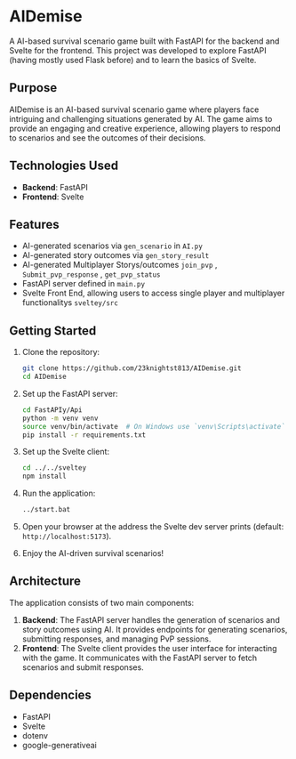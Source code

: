 # AIDemise

A AI-based survival scenario game built with FastAPI for the backend and Svelte for the frontend. This project was developed to explore FastAPI (having mostly used Flask before) and to learn the basics of Svelte.

## Purpose

AIDemise is an AI-based survival scenario game where players face intriguing and challenging situations generated by AI. The game aims to provide an engaging and creative experience, allowing players to respond to scenarios and see the outcomes of their decisions.

## Technologies Used

- **Backend**: FastAPI
- **Frontend**: Svelte

## Features

- AI-generated scenarios via `gen_scenario` in `AI.py`
- AI-generated story outcomes via `gen_story_result`
- AI-generated Multiplayer Storys/outcomes `join_pvp` , `Submit_pvp_response` , `get_pvp_status`
- FastAPI server defined in `main.py`
- Svelte Front End, allowing users to access single player and multiplayer functionalitys `sveltey/src`

## Getting Started

1. Clone the repository:
   ```bash
   git clone https://github.com/23knightst813/AIDemise.git
   cd AIDemise
   ```

2. Set up the FastAPI server:
   ```bash
   cd FastAPIy/Api
   python -m venv venv
   source venv/bin/activate  # On Windows use `venv\Scripts\activate`
   pip install -r requirements.txt
   ```

3. Set up the Svelte client:
   ```bash
   cd ../../sveltey
   npm install
   ```

4. Run the application:
   ```bash
   ../start.bat
   ```

5. Open your browser at the address the Svelte dev server prints (default: `http://localhost:5173`).

6. Enjoy the AI-driven survival scenarios!

## Architecture

The application consists of two main components:

1. **Backend**: The FastAPI server handles the generation of scenarios and story outcomes using AI. It provides endpoints for generating scenarios, submitting responses, and managing PvP sessions.
2. **Frontend**: The Svelte client provides the user interface for interacting with the game. It communicates with the FastAPI server to fetch scenarios and submit responses.

## Dependencies

- FastAPI
- Svelte
- dotenv
- google-generativeai
